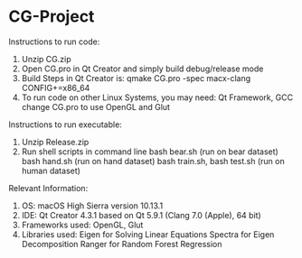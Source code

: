 # CG-Project

Instructions to run code: 
  1. Unzip CG.zip
  2. Open CG.pro in Qt Creator and simply build debug/release mode
  3. Build Steps in Qt Creator is: qmake CG.pro -spec macx-clang CONFIG+=x86_64
  4. To run code on other Linux Systems, you may need:
            Qt Framework, GCC
            change CG.pro to use OpenGL and Glut
  
Instructions to run executable:
  1. Unzip Release.zip
  2. Run shell scripts in command line
            bash bear.sh (run on bear dataset)
            bash hand.sh (run on hand dataset)
            bash train.sh, bash test.sh (run on human dataset)

Relevant Information:
  1. OS: macOS High Sierra version 10.13.1
  2. IDE: Qt Creator 4.3.1 based on Qt 5.9.1 (Clang 7.0 (Apple), 64 bit)
  3. Frameworks used: OpenGL, Glut
  4. Libraries used: 
            Eigen for Solving Linear Equations
            Spectra for Eigen Decomposition
            Ranger for Random Forest Regression
